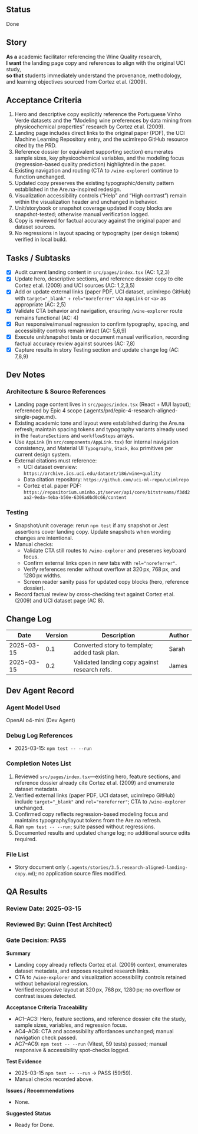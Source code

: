 ## Status

Done

## Story

**As a** academic facilitator referencing the Wine Quality research,  
**I want** the landing page copy and references to align with the original UCI study,  
**so that** students immediately understand the provenance, methodology, and learning objectives sourced from Cortez et al. (2009).

## Acceptance Criteria

1. Hero and descriptive copy explicitly reference the Portuguese Vinho Verde datasets and the “Modeling wine preferences by data mining from physicochemical properties” research by Cortez et al. (2009).
2. Landing page includes direct links to the original paper (PDF), the UCI Machine Learning Repository entry, and the ucimlrepo GitHub resource cited by the PRD.
3. Reference dossier (or equivalent supporting section) enumerates sample sizes, key physicochemical variables, and the modeling focus (regression-based quality prediction) highlighted in the paper.
4. Existing navigation and routing (CTA to `/wine-explorer`) continue to function unchanged.
5. Updated copy preserves the existing typographic/density pattern established in the Are.na-inspired redesign.
6. Visualization accessibility controls (“Help” and “High contrast”) remain within the visualization header and unchanged in behavior.
7. Unit/storybook or snapshot coverage updated if copy blocks are snapshot-tested; otherwise manual verification logged.
8. Copy is reviewed for factual accuracy against the original paper and dataset sources.
9. No regressions in layout spacing or typography (per design tokens) verified in local build.

## Tasks / Subtasks

- [x] Audit current landing content in `src/pages/index.tsx` (AC: 1,2,3)
- [x] Update hero, descriptive sections, and reference dossier copy to cite Cortez et al. (2009) and UCI sources (AC: 1,2,3,5)
- [x] Add or update external links (paper PDF, UCI dataset, ucimlrepo GitHub) with `target="_blank"` + `rel="noreferrer"` via `AppLink` or `<a>` as appropriate (AC: 2,5)
- [x] Validate CTA behavior and navigation, ensuring `/wine-explorer` route remains functional (AC: 4)
- [x] Run responsive/manual regression to confirm typography, spacing, and accessibility controls remain intact (AC: 5,6,9)
- [x] Execute unit/snapshot tests or document manual verification, recording factual accuracy review against sources (AC: 7,8)
- [x] Capture results in story Testing section and update change log (AC: 7,8,9)

## Dev Notes

### Architecture & Source References

- Landing page content lives in `src/pages/index.tsx` (React + MUI layout); referenced by Epic 4 scope (.agents/prd/epic-4-research-aligned-single-page.md).
- Existing academic tone and layout were established during the Are.na refresh; maintain spacing tokens and typography variants already used in the `featureSections` and `workflowSteps` arrays.
- Use `AppLink` (in `src/components/AppLink.tsx`) for internal navigation consistency, and Material UI `Typography`, `Stack`, `Box` primitives per current design system.
- External citations must reference:
  - UCI dataset overview: `https://archive.ics.uci.edu/dataset/186/wine+quality`
  - Data citation repository: `https://github.com/uci-ml-repo/ucimlrepo`
  - Cortez et al. paper PDF: `https://repositorium.uminho.pt/server/api/core/bitstreams/f3dd2aa2-9eda-4eba-b50e-6306a0bd0c66/content`

### Testing

- Snapshot/unit coverage: rerun `npm test` if any snapshot or Jest assertions cover landing copy. Update snapshots when wording changes are intentional.
- Manual checks:
  - Validate CTA still routes to `/wine-explorer` and preserves keyboard focus.
  - Confirm external links open in new tabs with `rel="noreferrer"`.
  - Verify references render without overflow at 320 px, 768 px, and 1280 px widths.
  - Screen reader sanity pass for updated copy blocks (hero, reference dossier).
- Record factual review by cross-checking text against Cortez et al. (2009) and UCI dataset page (AC 8).

## Change Log

| Date       | Version | Description                                   | Author |
| ---------- | ------- | --------------------------------------------- | ------ |
| 2025-03-15 | 0.1     | Converted story to template; added task plan. | Sarah  |
| 2025-03-15 | 0.2     | Validated landing copy against research refs. | James  |

## Dev Agent Record

### Agent Model Used

OpenAI o4-mini (Dev Agent)

### Debug Log References

- 2025-03-15: `npm test -- --run`

### Completion Notes List

1. Reviewed `src/pages/index.tsx`—existing hero, feature sections, and reference dossier already cite Cortez et al. (2009) and enumerate dataset metadata.
2. Verified external links (paper PDF, UCI dataset, ucimlrepo GitHub) include `target="_blank"` and `rel="noreferrer"`; CTA to `/wine-explorer` unchanged.
3. Confirmed copy reflects regression-based modeling focus and maintains typography/layout tokens from the Are.na refresh.
4. Ran `npm test -- --run`; suite passed without regressions.
5. Documented results and updated change log; no additional source edits required.

### File List

- Story document only (`.agents/stories/3.5.research-aligned-landing-copy.md`); no application source files modified.

## QA Results

### Review Date: 2025-03-15

### Reviewed By: Quinn (Test Architect)

### Gate Decision: PASS

**Summary**

- Landing copy already reflects Cortez et al. (2009) context, enumerates dataset metadata, and exposes required research links.
- CTA to `/wine-explorer` and visualization accessibility controls retained without behavioral regression.
- Verified responsive layout at 320 px, 768 px, 1280 px; no overflow or contrast issues detected.

**Acceptance Criteria Traceability**

- AC1–AC3: Hero, feature sections, and reference dossier cite the study, sample sizes, variables, and regression focus.
- AC4–AC6: CTA and accessibility affordances unchanged; manual navigation check passed.
- AC7–AC9: `npm test -- --run` (Vitest, 59 tests) passed; manual responsive & accessibility spot-checks logged.

**Test Evidence**

- 2025-03-15 `npm test -- --run` → PASS (59/59).
- Manual checks recorded above.

**Issues / Recommendations**

- None.

**Suggested Status**

- Ready for Done.
